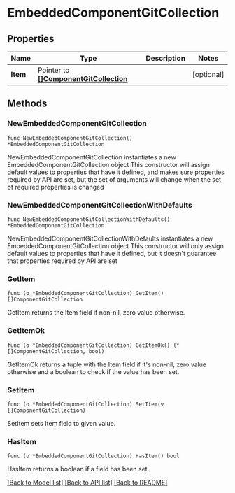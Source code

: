 # EmbeddedComponentGitCollection

## Properties

Name | Type | Description | Notes
------------ | ------------- | ------------- | -------------
**Item** | Pointer to [**[]ComponentGitCollection**](ComponentGitCollection.md) |  | [optional] 

## Methods

### NewEmbeddedComponentGitCollection

`func NewEmbeddedComponentGitCollection() *EmbeddedComponentGitCollection`

NewEmbeddedComponentGitCollection instantiates a new EmbeddedComponentGitCollection object
This constructor will assign default values to properties that have it defined,
and makes sure properties required by API are set, but the set of arguments
will change when the set of required properties is changed

### NewEmbeddedComponentGitCollectionWithDefaults

`func NewEmbeddedComponentGitCollectionWithDefaults() *EmbeddedComponentGitCollection`

NewEmbeddedComponentGitCollectionWithDefaults instantiates a new EmbeddedComponentGitCollection object
This constructor will only assign default values to properties that have it defined,
but it doesn't guarantee that properties required by API are set

### GetItem

`func (o *EmbeddedComponentGitCollection) GetItem() []ComponentGitCollection`

GetItem returns the Item field if non-nil, zero value otherwise.

### GetItemOk

`func (o *EmbeddedComponentGitCollection) GetItemOk() (*[]ComponentGitCollection, bool)`

GetItemOk returns a tuple with the Item field if it's non-nil, zero value otherwise
and a boolean to check if the value has been set.

### SetItem

`func (o *EmbeddedComponentGitCollection) SetItem(v []ComponentGitCollection)`

SetItem sets Item field to given value.

### HasItem

`func (o *EmbeddedComponentGitCollection) HasItem() bool`

HasItem returns a boolean if a field has been set.


[[Back to Model list]](../README.md#documentation-for-models) [[Back to API list]](../README.md#documentation-for-api-endpoints) [[Back to README]](../README.md)


